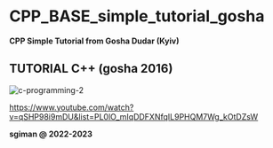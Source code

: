 # CPP_BASE_simple_tutorial_gosha

**CPP Simple Tutorial from Gosha Dudar (Kyiv)**

## TUTORIAL C++ (gosha 2016)

![c-programming-2](https://user-images.githubusercontent.com/7030369/187005675-a42d44a1-eb56-474d-851c-6fe822edbaa7.jpg)

https://www.youtube.com/watch?v=qSHP98i9mDU&list=PL0lO_mIqDDFXNfqIL9PHQM7Wg_kOtDZsW

**sgiman @ 2022-2023**
